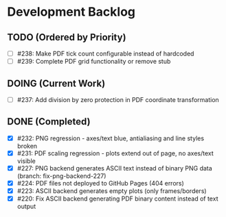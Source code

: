 # Development Backlog

## TODO (Ordered by Priority)
- [ ] #238: Make PDF tick count configurable instead of hardcoded
- [ ] #239: Complete PDF grid functionality or remove stub

## DOING (Current Work)
- [ ] #237: Add division by zero protection in PDF coordinate transformation

## DONE (Completed)
- [x] #232: PNG regression - axes/text blue, antialiasing and line styles broken
- [x] #231: PDF scaling regression - plots extend out of page, no axes/text visible
- [x] #227: PNG backend generates ASCII text instead of binary PNG data (branch: fix-png-backend-227)
- [x] #224: PDF files not deployed to GitHub Pages (404 errors)
- [x] #223: ASCII backend generates empty plots (only frames/borders)
- [x] #220: Fix ASCII backend generating PDF binary content instead of text output